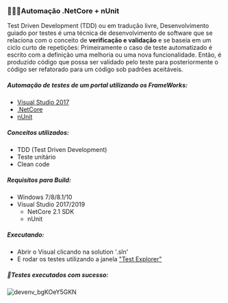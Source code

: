 ### 👨🏻‍💻Automação .NetCore + nUnit
Test Driven Development (TDD) ou em tradução livre, Desenvolvimento guiado por testes é uma técnica de desenvolvimento de software que se relaciona com o conceito de **verificação e validação** e se baseia em um ciclo curto de repetições: Primeiramente o caso de teste automatizado é escrito com a definição uma melhoria ou uma nova funcionalidade.
Então, é produzido código que possa ser validado pelo teste para posteriormente o código ser refatorado para um código sob padrões aceitáveis. 

##### Automação de testes de um portal utilizando os FrameWorks:
 - [Visual Studio 2017](https://my.visualstudio.com/Downloads?q=)
 - [.NetCore](https://dotnet.microsoft.com/download)
 - [nUnit](https://nunit.org/)

 ##### Conceitos utilizados:
 - TDD (Test Driven Development)
 - Teste unitário
 - Clean code
 
 ##### Requisitos para Build:
 - Windows 7/8/8.1/10
 - Visual Studio 2017/2019
   +  NetCore 2.1 SDK
   +  nUnit
    
 ##### Executando:
 - Abrir o Visual clicando na solution '.sln'
 - E rodar os testes utilizando a janela ["Test Explorer"](https://docs.microsoft.com/pt-br/visualstudio/test/run-unit-tests-with-test-explorer?view=vs-2019)

 ##### 🤖Testes executados com sucesso:
 ![devenv_bgKOeY5GKN](https://user-images.githubusercontent.com/9616953/79603158-2fab7d00-80c2-11ea-96db-a33b2e0f3ee6.png)
